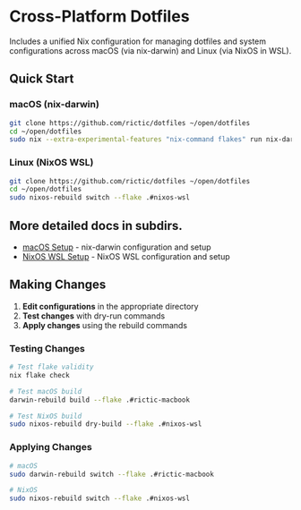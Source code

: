 # Cross-Platform Dotfiles

Includes a unified Nix configuration for managing dotfiles and system configurations across macOS (via nix-darwin) and Linux (via NixOS in WSL).

## Quick Start

### macOS (nix-darwin)
```bash
git clone https://github.com/rictic/dotfiles ~/open/dotfiles
cd ~/open/dotfiles
sudo nix --extra-experimental-features "nix-command flakes" run nix-darwin/master#darwin-rebuild -- switch --flake .#rictic-macbook
```

### Linux (NixOS WSL)
```bash
git clone https://github.com/rictic/dotfiles ~/open/dotfiles
cd ~/open/dotfiles
sudo nixos-rebuild switch --flake .#nixos-wsl
```

## More detailed docs in subdirs.

- [macOS Setup](./nix-darwin/README.md) - nix-darwin configuration and setup
- [NixOS WSL Setup](./nixos-wsl/README.md) - NixOS WSL configuration and setup

## Making Changes

1. **Edit configurations** in the appropriate directory
2. **Test changes** with dry-run commands
3. **Apply changes** using the rebuild commands

### Testing Changes
```bash
# Test flake validity
nix flake check

# Test macOS build
darwin-rebuild build --flake .#rictic-macbook

# Test NixOS build  
sudo nixos-rebuild dry-build --flake .#nixos-wsl
```

### Applying Changes
```bash
# macOS
sudo darwin-rebuild switch --flake .#rictic-macbook

# NixOS
sudo nixos-rebuild switch --flake .#nixos-wsl
```
